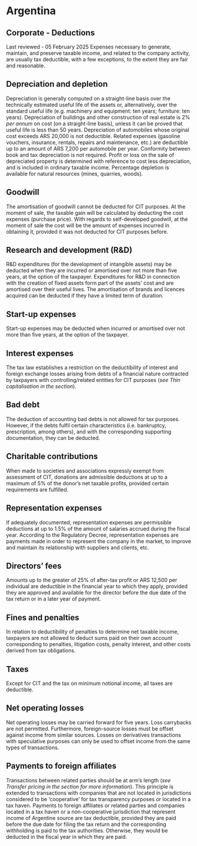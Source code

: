 # Argentina
## Corporate - Deductions
Last reviewed - 05 February 2025
Expenses necessary to generate, maintain, and preserve taxable income, and related to the company activity, are usually tax deductible, with a few exceptions, to the extent they are fair and reasonable.
## Depreciation and depletion
Depreciation is generally computed on a straight-line basis over the technically estimated useful life of the assets or, alternatively, over the standard useful life (e.g. machinery and equipment: ten years; furniture: ten years). Depreciation of buildings and other construction of real estate is 2% _per annum_ on cost (on a straight-line basis), unless it can be proved that useful life is less than 50 years.
Depreciation of automobiles whose original cost exceeds ARS 20,000 is not deductible. Related expenses (gasoline vouchers, insurance, rentals, repairs and maintenance, etc.) are deductible up to an amount of ARS 7,200 per automobile per year.
Conformity between book and tax depreciation is not required.
Profit or loss on the sale of depreciated property is determined with reference to cost less depreciation, and is included in ordinary taxable income.
Percentage depletion is available for natural resources (mines, quarries, woods).
## Goodwill
The amortisation of goodwill cannot be deducted for CIT purposes. At the moment of sale, the taxable gain will be calculated by deducting the cost expenses (purchase price).
With regards to self-developed goodwill, at the moment of sale the cost will be the amount of expenses incurred in obtaining it, provided it was not deducted for CIT purposes before.
## Research and development (R&D)
R&D expenditures (for the development of intangible assets) may be deducted when they are incurred or amortised over not more than five years, at the option of the taxpayer. Expenditures for R&D in connection with the creation of fixed assets form part of the assets' cost and are amortised over their useful lives.
The amortisation of brands and licences acquired can be deducted if they have a limited term of duration.
## Start-up expenses
Start-up expenses may be deducted when incurred or amortised over not more than five years, at the option of the taxpayer.
## Interest expenses
The tax law establishes a restriction on the deductibility of interest and foreign exchange losses arising from debts of a financial nature contracted by taxpayers with controlling/related entities for CIT purposes (_see Thin capitalisation in the section_).
## Bad debt
The deduction of accounting bad debts is not allowed for tax purposes. However, if the debts fulfil certain characteristics (i.e. bankruptcy, prescription, among others), and with the corresponding supporting documentation, they can be deducted.
## Charitable contributions
When made to societies and associations expressly exempt from assessment of CIT, donations are admissible deductions at up to a maximum of 5% of the donor’s net taxable profits, provided certain requirements are fulfilled.
## Representation expenses
If adequately documented, representation expenses are permissible deductions at up to 1.5% of the amount of salaries accrued during the fiscal year. According to the Regulatory Decree, representation expenses are payments made in order to represent the company in the market, to improve and maintain its relationship with suppliers and clients, etc.
## Directors’ fees
Amounts up to the greater of 25% of after-tax profit or ARS 12,500 per individual are deductible in the financial year to which they apply, provided they are approved and available for the director before the due date of the tax return or in a later year of payment.
## Fines and penalties
In relation to deductibility of penalties to determine net taxable income, taxpayers are not allowed to deduct sums paid on their own account corresponding to penalties, litigation costs, penalty interest, and other costs derived from tax obligations.
## Taxes
Except for CIT and the tax on minimum notional income, all taxes are deductible.
## Net operating losses
Net operating losses may be carried forward for five years. Loss carrybacks are not permitted. Furthermore, foreign-source losses must be offset against income from similar sources.
Losses on derivatives transactions with speculative purposes can only be used to offset income from the same types of transactions.
## Payments to foreign affiliates
Transactions between related parties should be at arm’s length (_see Transfer pricing in the section for more information_). This principle is extended to transactions with companies that are not located in jurisdictions considered to be ‘cooperative’ for tax transparency purposes or located in a tax haven. Payments to foreign affiliates or related parties and companies located in a tax haven or a non-cooperative jurisdiction that represent income of Argentine source are tax deductible, provided they are paid before the due date for filing the tax return and the corresponding withholding is paid to the tax authorities. Otherwise, they would be deducted in the fiscal year in which they are paid.
